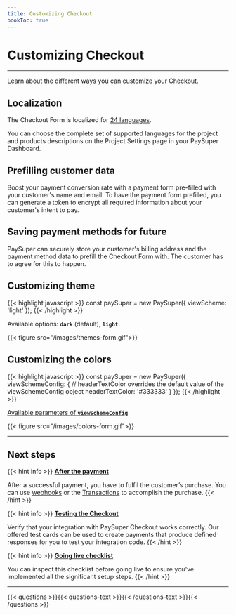 ```yaml
---
title: Customizing Checkout
bookToc: true
---
```


# Customizing Checkout
***

Learn about the different ways you can customize your Checkout.

## Localization

The Checkout Form is localized for [24 languages](/docs/payments/localization).

You can choose the complete set of supported languages for the project and products descriptions on the Project Settings page in your PaySuper Dashboard.

## Prefilling customer data

Boost your payment conversion rate with a payment form pre-filled with your customer's name and email. To have the payment form prefilled, you can generate a token to encrypt all required information about your customer's intent to pay.

## Saving payment methods for future

PaySuper can securely store your customer's billing address and the payment method data to prefill the Checkout Form with. The customer has to agree for this to happen.

## Customizing theme

{{< highlight javascript >}}
const paySuper = new PaySuper({
    viewScheme: 'light'
});
{{< /highlight >}}

Available options: **`dark`** (default), **`light`**.

{{< figure src="/images/themes-form.gif">}}

## Customizing the colors

{{< highlight javascript >}}
const paySuper = new PaySuper({
    viewSchemeConfig: { 
        // headerTextColor overrides the default value of the viewSchemeConfig object
        headerTextColor: '#333333'
    }
});
{{< /highlight >}}

[Available parameters of **`viewSchemeConfig`**](https://github.com/paysuper/paysuper-js-sdk/blob/master/docs/CUSTOMIZATION.md#available-parameters-of-viewschemeconfig)

{{< figure src="/images/colors-form.gif">}}

***

## Next steps

{{< hint info >}}
[**After the payment**](/docs/payments/fulfillment/)

After a successful payment, you have to fulfil the customer’s purchase. You can use [webhooks](/docs/payments/fulfillment/#fulfilling-purchases-with-webhooks) or the [Transactions](/docs/payments/fulfillment/#fulfilling-purchases-with-the-dashboard) to accomplish the purchase.
{{< /hint >}}

{{< hint info >}}
[**Testing the Checkout**](/docs/payments/testing/)

Verify that your integration with PaySuper Checkout works correctly. Our offered test cards can be used to create payments that produce defined responses for you to test your integration code.
{{< /hint >}}

{{< hint info >}}
[**Going live checklist**](/docs/payments/live/)

You can inspect this checklist before going live to ensure you've implemented all the significant setup steps.
{{< /hint >}}

***

{{< questions >}}{{< questions-text >}}{{< /questions-text >}}{{< /questions >}}